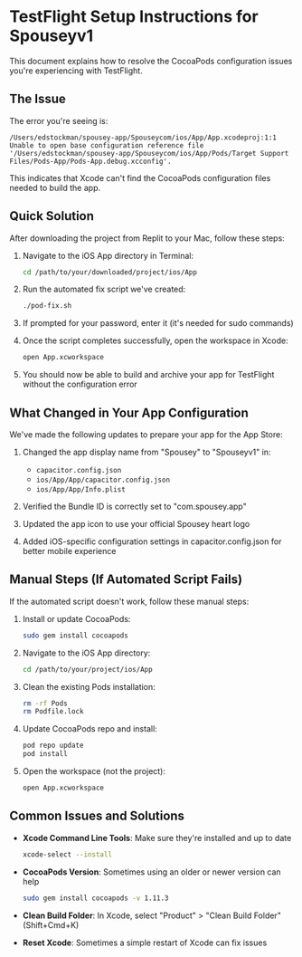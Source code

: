 # TestFlight Setup Instructions for Spouseyv1

This document explains how to resolve the CocoaPods configuration issues you're experiencing with TestFlight.

## The Issue

The error you're seeing is:
```
/Users/edstockman/spousey-app/Spouseycom/ios/App/App.xcodeproj:1:1 Unable to open base configuration reference file '/Users/edstockman/spousey-app/Spouseycom/ios/App/Pods/Target Support Files/Pods-App/Pods-App.debug.xcconfig'.
```

This indicates that Xcode can't find the CocoaPods configuration files needed to build the app.

## Quick Solution

After downloading the project from Replit to your Mac, follow these steps:

1. Navigate to the iOS App directory in Terminal:
   ```bash
   cd /path/to/your/downloaded/project/ios/App
   ```

2. Run the automated fix script we've created:
   ```bash
   ./pod-fix.sh
   ```
   
3. If prompted for your password, enter it (it's needed for sudo commands)

4. Once the script completes successfully, open the workspace in Xcode:
   ```bash
   open App.xcworkspace
   ```

5. You should now be able to build and archive your app for TestFlight without the configuration error

## What Changed in Your App Configuration

We've made the following updates to prepare your app for the App Store:

1. Changed the app display name from "Spousey" to "Spouseyv1" in:
   - `capacitor.config.json`
   - `ios/App/App/capacitor.config.json`
   - `ios/App/App/Info.plist`

2. Verified the Bundle ID is correctly set to "com.spousey.app"

3. Updated the app icon to use your official Spousey heart logo

4. Added iOS-specific configuration settings in capacitor.config.json for better mobile experience

## Manual Steps (If Automated Script Fails)

If the automated script doesn't work, follow these manual steps:

1. Install or update CocoaPods:
   ```bash
   sudo gem install cocoapods
   ```

2. Navigate to the iOS App directory:
   ```bash
   cd /path/to/your/project/ios/App
   ```

3. Clean the existing Pods installation:
   ```bash
   rm -rf Pods
   rm Podfile.lock
   ```

4. Update CocoaPods repo and install:
   ```bash
   pod repo update
   pod install
   ```

5. Open the workspace (not the project):
   ```bash
   open App.xcworkspace
   ```

## Common Issues and Solutions

- **Xcode Command Line Tools**: Make sure they're installed and up to date
  ```bash
  xcode-select --install
  ```

- **CocoaPods Version**: Sometimes using an older or newer version can help
  ```bash
  sudo gem install cocoapods -v 1.11.3
  ```

- **Clean Build Folder**: In Xcode, select "Product" > "Clean Build Folder" (Shift+Cmd+K)

- **Reset Xcode**: Sometimes a simple restart of Xcode can fix issues
